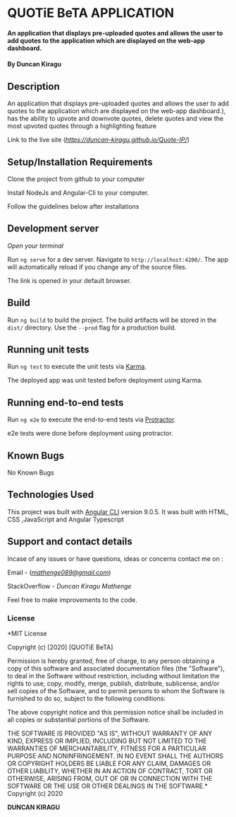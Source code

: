 # QUOTiE BeTA APPLICATION

#### An application that displays pre-uploaded quotes and allows the user to add quotes to the application which are displayed on the web-app dashboard.

#### By **Duncan Kiragu**


## Description
An application that displays pre-uploaded quotes and allows the user to add quotes to the application which are displayed on the web-app dashboard.), has the ability to upvote and downvote quotes, delete quotes and view the most upvoted quotes through a highlighting feature


Link to the live site (*https://duncan-kiragu.github.io/Quote-IP/*)
## Setup/Installation Requirements
Clone the project from github to your computer


Install NodeJs and Angular-Cli to your computer.


Follow the guidelines below after installations

## Development server

*Open your terminal*

Run `ng serve` for a dev server. Navigate to `http://localhost:4200/`. The app will automatically reload if you change any of the source files.

The link is opened in your default browser.

## Build

Run `ng build` to build the project. The build artifacts will be stored in the `dist/` directory. Use the `--prod` flag for a production build.


## Running unit tests

Run `ng test` to execute the unit tests via [Karma](https://karma-runner.github.io).

The deployed app was unit tested before deployment using Karma.

## Running end-to-end tests

Run `ng e2e` to execute the end-to-end tests via [Protractor](http://www.protractortest.org/).

e2e tests were done before deployment using protractor.

## Known Bugs
No Known Bugs

## Technologies Used
This project was built with [Angular CLI](https://github.com/angular/angular-cli) version 9.0.5.
It was built with HTML, CSS ,JavaScript and Angular Typescript

## Support and contact details
Incase of any issues or have questions, ideas or concerns contact me on :


Email - (*mathenge089@gmail.com*)


StackOverflow - *Duncan Kiragu Mathenge*


Feel free to make improvements to the code. 

### License
*MIT License

Copyright (c) [2020] [QUOTiE BeTA]

Permission is hereby granted, free of charge, to any person obtaining a copy
of this software and associated documentation files (the "Software"), to deal
in the Software without restriction, including without limitation the rights
to use, copy, modify, merge, publish, distribute, sublicense, and/or sell
copies of the Software, and to permit persons to whom the Software is
furnished to do so, subject to the following conditions:

The above copyright notice and this permission notice shall be included in all
copies or substantial portions of the Software.

THE SOFTWARE IS PROVIDED "AS IS", WITHOUT WARRANTY OF ANY KIND, EXPRESS OR
IMPLIED, INCLUDING BUT NOT LIMITED TO THE WARRANTIES OF MERCHANTABILITY,
FITNESS FOR A PARTICULAR PURPOSE AND NONINFRINGEMENT. IN NO EVENT SHALL THE
AUTHORS OR COPYRIGHT HOLDERS BE LIABLE FOR ANY CLAIM, DAMAGES OR OTHER
LIABILITY, WHETHER IN AN ACTION OF CONTRACT, TORT OR OTHERWISE, ARISING FROM,
OUT OF OR IN CONNECTION WITH THE SOFTWARE OR THE USE OR OTHER DEALINGS IN THE
SOFTWARE.*
Copyright (c) 2020 

**DUNCAN KIRAGU**


